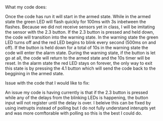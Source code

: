 What my code does:

Once the code has run it will start in the armed state. While in the armed state the green LED will flash quickly for 100ms with 3s inbetween the flashes.
Because we did not receive sensors yet in class, I will be imitating the sensor with the 2.3 button.
If the 2.3 button is pressed and held down, the code will transition into the warning state.
In the warning state the green LED turns off and the red LED begins to blink every second (500ms on and off). If the button is held down for a total of 10s in the warning state the code will enter the alarm state. During the warning state, if the button is let go at all, the code will return to the armed state and the 10s timer will be reset.
In the alarm state the red LED stays on forever, the only way to exit this state is by pressing the 4.1 button which will send the code back to the beggining in the armed state.

Issue with the code that I would like to fix:

An issue my code is having currently is that if the 2.3 button is pressed while any of the delays from the blinking LEDs is happening, the button input will not register until the delay is over.
I beleive this can be fixed by using inetrupts instead of polling but I do not fully understand interupts yet and was more comftorable with polling so this is the best I could do.
